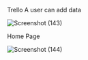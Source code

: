  Trello
 A user can add data

![Screenshot (143)](https://github.com/subrat199/Trello/assets/112754747/1bae1a93-34e4-4908-b6e2-611f41350467)

Home Page

![Screenshot (144)](https://github.com/subrat199/Trello/assets/112754747/26438490-8cc8-42e8-81e9-cb8a36edf452)
